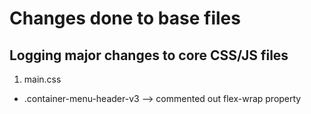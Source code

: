 # Changes done to base files

## Logging major changes to core CSS/JS files

1. main.css
+ .container-menu-header-v3 --> commented out flex-wrap property